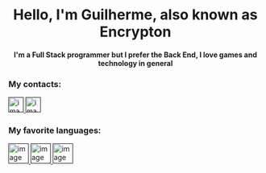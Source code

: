 <h1 align="center">
  Hello, I'm Guilherme, also known as Encrypton
</h1>
<h4 align="center">
  I'm a Full Stack programmer but I prefer the Back End, I love games and technology in general
</h4>
<h3>
  My contacts:
</h3>
<a href="">
  <img src="https://camo.githubusercontent.com/aecaf87326884e8b0466bb799265a13fee7586246ebda3e066cb7fad82a1fd23/68747470733a2f2f63646e2e6a7364656c6976722e6e65742f6e706d2f73696d706c652d69636f6e7340332e302e312f69636f6e732f696e7374616772616d2e737667" alt="image with the instagram logo button in png format" width="30px" height="30px">
</a>
<a href="">
  <img src="https://camo.githubusercontent.com/28bbd2596707954793abeff9eb24d343c1c78b7bf184b90294b4b190c6097a65/68747470733a2f2f63646e2e6a7364656c6976722e6e65742f6e706d2f73696d706c652d69636f6e7340332e302e312f69636f6e732f6c696e6b6564696e2e737667" alt="image with the linkedin logo button in png format" width="30px" height="30px">
</a>
<h3>
  My favorite languages:
</h3>
<a href="">
  <img src="https://cdn.icon-icons.com/icons2/2415/PNG/512/php_plain_logo_icon_146397.png" alt="image with the php logo button in png format" width="40px" height="40px">
</a>
<a href="">
  <img src="https://cdn.picpng.com/logo/language-logo-python-44976.png" alt="image with the python logo button in png format" width="40px" height="40px">
</a>
<a href="">
  <img src="https://www.celsonunes.com.br/wp-content/uploads/2018/05/java-logo.png" alt="image with the java logo button in png format" width="40px" height="40px">
</a>

